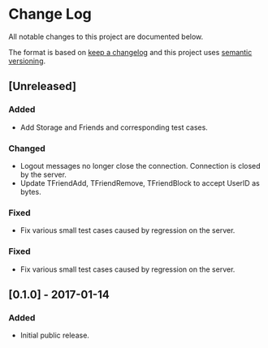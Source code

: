 # Change Log
All notable changes to this project are documented below.

The format is based on [keep a changelog](http://keepachangelog.com/) and this project uses [semantic versioning](http://semver.org/).

## [Unreleased]

### Added

- Add Storage and Friends and corresponding test cases.

### Changed

- Logout messages no longer close the connection. Connection is closed by the server.
- Update TFriendAdd, TFriendRemove, TFriendBlock to accept UserID as bytes.

### Fixed

- Fix various small test cases caused by regression on the server.

### Fixed

- Fix various small test cases caused by regression on the server.

## [0.1.0] - 2017-01-14
### Added
- Initial public release.
